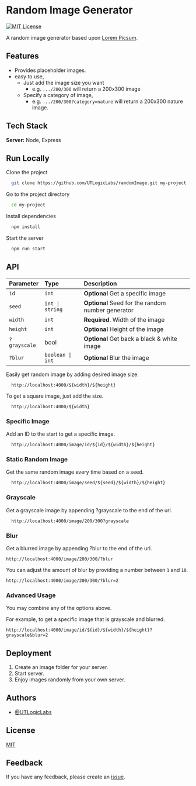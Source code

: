 <!-- ![Logo](https://dev-to-uploads.s3.amazonaws.com/uploads/articles/th5xamgrr6se0x5ro4g6.png) -->

# Random Image Generator

[![MIT License](https://img.shields.io/badge/License-MIT-green.svg)](LICENSE)

A random image generator based upon [Lorem Picsum](https://picsum.photos/).

## Features

* Provides placeholder images.
* easy to use,
  * Just add the image size you want
    * e.g. `.../200/300` will return a 200x300 image
  * Specify a category of image,
    * e.g. `.../200/300?category=nature` will return a 200x300 nature image.

## Tech Stack

**Server:** Node, Express

## Run Locally

Clone the project

```bash
  git clone https://github.com/UTLogicLabs/randomImage.git my-project
```

Go to the project directory

```bash
  cd my-project
```

Install dependencies

```bash
  npm install
```

Start the server

```bash
  npm run start
```

## API

| Parameter    | Type             | Description                                       |
| :----------- | :--------------- | :------------------------------------------------ |
| `id`         | `int`            | **Optional** Get a specific image                 |
| `seed`       | `int \| string`  | **Optional** Seed for the random number generator |
| `width`      | `int`            | **Required**. Width of the image                  |
| `height`     | `int`            | **Optional** Height of the image                  |
| `?grayscale` | bool             | **Optional** Get back a black & white image       |
| `?blur`      | `boolean \| int` | **Optional** Blur the image                       |

Easily get random image by adding desired image size:
```http
  http://localhost:4000/${width}/${height}
```

To get a square image, just add the size.
```http
  http://localhost:4000/${width}
```

### Specific Image

Add an ID to the start to get a specific image.
```http
  http://localhost:4000/image/id/${id}/${width}/${height}
```

### Static Random Image

Get the same random image every time based on a seed.
```http
  http://localhost:4000/image/seed/${seed}/${width}/${height}
```

### Grayscale

Get a grayscale image by appending ?grayscale to the end of the url.

```http
  http://localhost:4000/image/200/300?grayscale
```

### Blur

Get a blurred image by appending ?blur to the end of the url.

```http
http://localhost:4000/image/200/300/?blur
```

You can adjust the amount of blur by providing a number between `1` and `10`.

```http
http://localhost:4000/image/200/300/?blur=2
```

### Advanced Usage
You may combine any of the options above.

For example, to get a specific image that is grayscale and blurred.

```http
http://localhost:4000/image/id/${id}/${width}/${height}?grayscale&blur=2
```

## Deployment

1. Create an image folder for your server.
2. Start server.
3. Enjoy images randomly from your own server.

## Authors

- [@UTLogicLabs](https://www.github.com/UTLogicLabs)

## License

[MIT](https://choosealicense.com/licenses/mit/)

## Feedback

If you have any feedback, please create an [issue](https://github.com/UTLogicLabs/randomImage/issues).
